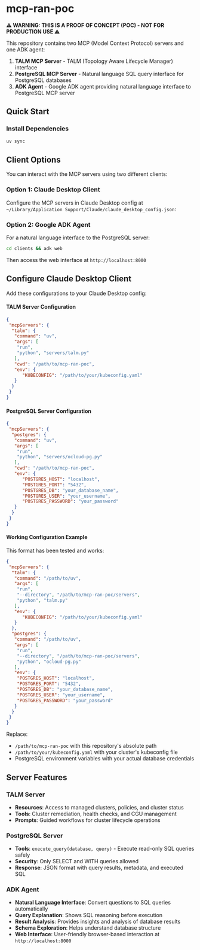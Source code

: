 # mcp-ran-poc

**⚠️ WARNING: THIS IS A PROOF OF CONCEPT (POC) - NOT FOR PRODUCTION USE ⚠️**

This repository contains two MCP (Model Context Protocol) servers and one ADK agent:

1. **TALM MCP Server** - TALM (Topology Aware Lifecycle Manager) interface
2. **PostgreSQL MCP Server** - Natural language SQL query interface for PostgreSQL databases
3. **ADK Agent** - Google ADK agent providing natural language interface to PostgreSQL MCP server

## Quick Start

### Install Dependencies
```bash
uv sync
```

## Client Options

You can interact with the MCP servers using two different clients:

### Option 1: Claude Desktop Client
Configure the MCP servers in Claude Desktop config at `~/Library/Application Support/Claude/claude_desktop_config.json`:

### Option 2: Google ADK Agent
For a natural language interface to the PostgreSQL server:
```bash
cd clients && adk web
```
Then access the web interface at `http://localhost:8000`

## Configure Claude Desktop Client

Add these configurations to your Claude Desktop config:

#### TALM Server Configuration
```json
{
 "mcpServers": {
  "talm": {
   "command": "uv",
   "args": [
    "run", 
    "python", "servers/talm.py"
   ],
   "cwd": "/path/to/mcp-ran-poc",
   "env": {
      "KUBECONFIG": "/path/to/your/kubeconfig.yaml"
   }
  }
 }
}
```

#### PostgreSQL Server Configuration
```json
{
 "mcpServers": {
  "postgres": {
   "command": "uv",
   "args": [
    "run", 
    "python", "servers/ocloud-pg.py"
   ],
   "cwd": "/path/to/mcp-ran-poc",
   "env": {
      "POSTGRES_HOST": "localhost",
      "POSTGRES_PORT": "5432",
      "POSTGRES_DB": "your_database_name",
      "POSTGRES_USER": "your_username", 
      "POSTGRES_PASSWORD": "your_password"
   }
  }
 }
}
```

#### Working Configuration Example
This format has been tested and works:

```json
{
 "mcpServers": {
  "talm": {
   "command": "/path/to/uv",
   "args": [
    "run", 
    "--directory", "/path/to/mcp-ran-poc/servers",
    "python", "talm.py"
   ],
   "env": {
      "KUBECONFIG": "/path/to/your/kubeconfig.yaml"
   }
  },
  "postgres": {
   "command": "/path/to/uv",
   "args": [
    "run", 
    "--directory", "/path/to/mcp-ran-poc/servers",
    "python", "ocloud-pg.py"
   ],
   "env": {
    "POSTGRES_HOST": "localhost",
    "POSTGRES_PORT": "5432",
    "POSTGRES_DB": "your_database_name",
    "POSTGRES_USER": "your_username",
    "POSTGRES_PASSWORD": "your_password"
   }
  }
 }
}
```

Replace:
- `/path/to/mcp-ran-poc` with this repository's absolute path
- `/path/to/your/kubeconfig.yaml` with your cluster's kubeconfig file
- PostgreSQL environment variables with your actual database credentials

## Server Features

### TALM Server
- **Resources**: Access to managed clusters, policies, and cluster status
- **Tools**: Cluster remediation, health checks, and CGU management
- **Prompts**: Guided workflows for cluster lifecycle operations

### PostgreSQL Server  
- **Tools**: `execute_query(database, query)` - Execute read-only SQL queries safely
- **Security**: Only SELECT and WITH queries allowed
- **Response**: JSON format with query results, metadata, and executed SQL

### ADK Agent
- **Natural Language Interface**: Convert questions to SQL queries automatically
- **Query Explanation**: Shows SQL reasoning before execution
- **Result Analysis**: Provides insights and analysis of database results
- **Schema Exploration**: Helps understand database structure
- **Web Interface**: User-friendly browser-based interaction at `http://localhost:8000`